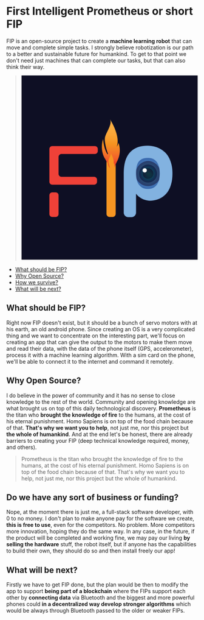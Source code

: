 # First Intelligent Prometheus or short FIP
FIP is an open-source project to create a __machine learning robot__ that can move and complete simple tasks.
I strongly believe robotization is our path to a better and sustainable future for humankind.
To get to that point we don't need just machines that can complete our tasks, but that can also think their way. 

> ![logo](./FipMobileApp/Fip-app-logo.jpg)

- [What should be FIP?](#What-should-be-FIP)
- [Why Open Source?](#Why-Open-Source)
- [How we survive?](#Do-we-have-any-sort-of-business-or-funding)
- [What will be next?](#What-will-be-next)

## What should be FIP?
Right now FIP doesn't exist, but it should be a bunch of servo motors with at his earth, an old android phone. Since creating an OS is a very complicated thing and we want to concentrate on the interesting part, we'll focus on creating an app that can give the output to the motors to make them move and read their data, with the data of the phone itself (GPS, accelerometer), process it with a machine learning algorithm.
With a sim card on the phone, we'll be able to connect it to the internet and command it remotely.

## Why Open Source?
I do believe in the power of community and it has no sense to close knowledge to the rest of the world. Community and opening knowledge are what brought us on top of this daily technological discovery. __Prometheus__ is the titan who __brought the knowledge of fire__ to the humans, at the cost of his eternal punishment. Homo Sapiens is on top of the food chain because of that. __That's why we want you to help__, not just me, nor this project but __the whole of humankind__. And at the end let's be honest, there are already barriers to creating your FIP (deep technical knowledge required, money, and others). 

> Prometheus is the titan who brought the knowledge of fire to the humans, at the cost of his eternal punishment. Homo Sapiens is on top of the food chain because of that. That's why we want you to help, not just me, nor this project but the whole of humankind.

## Do we have any sort of business or funding?
Nope, at the moment there is just me, a full-stack software developer, with 0 to no money. I don't plan to make anyone pay for the software we create, __this is free to use__, even for the competitors. No problem. More competitors more innovation, hoping they do the same way. In any case, in the future, if the product will be completed and working fine, we may pay our living __by selling the hardware__ stuff, the robot itself, but if anyone has the capabilities to build their own, they should do so and then install freely our app!

## What will be next? 
Firstly we have to get FIP done, but the plan would be then to modify the app to support __being part of a blockchain__ where the FIPs support each other by __connecting data__ via Bluetooth and the biggest and more powerful phones could __in a decentralized way develop stronger algorithms__ which would be always through Bluetooth passed to the older or weaker FIPs. 

